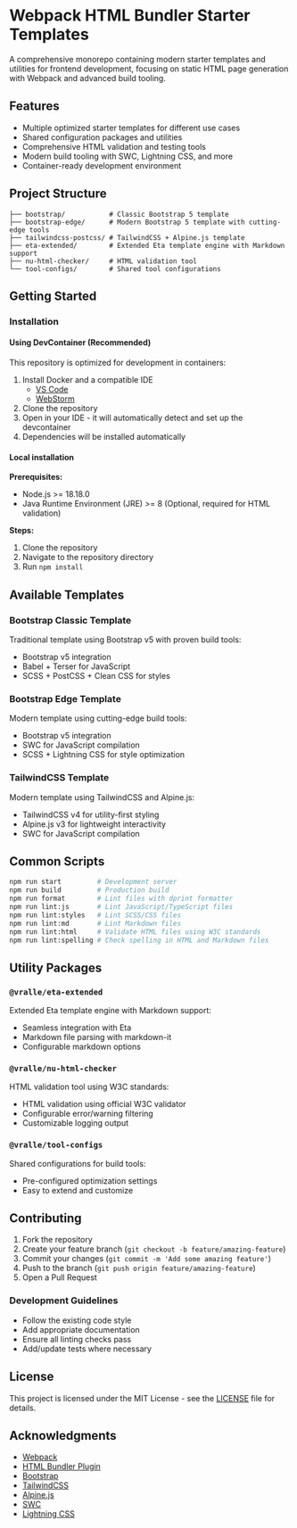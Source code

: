 # Webpack HTML Bundler Starter Templates

A comprehensive monorepo containing modern starter templates and utilities for
frontend development, focusing on static HTML page generation with Webpack
and advanced build tooling.

## Features

- Multiple optimized starter templates for different use cases
- Shared configuration packages and utilities
- Comprehensive HTML validation and testing tools
- Modern build tooling with SWC, Lightning CSS, and more
- Container-ready development environment

## Project Structure

```console
├── bootstrap/           # Classic Bootstrap 5 template
├── bootstrap-edge/      # Modern Bootstrap 5 template with cutting-edge tools
├── tailwindcss-postcss/ # TailwindCSS + Alpine.js template
├── eta-extended/        # Extended Eta template engine with Markdown support
├── nu-html-checker/     # HTML validation tool
└── tool-configs/        # Shared tool configurations
```

## Getting Started

### Installation

#### Using DevContainer (Recommended)

This repository is optimized for development in containers:

1. Install Docker and a compatible IDE
   - [VS Code](https://code.visualstudio.com/docs/devcontainers/containers)
   - [WebStorm](https://www.jetbrains.com/help/webstorm/dev-containers-starting-page.html)
2. Clone the repository
3. Open in your IDE - it will automatically detect and set up the devcontainer
4. Dependencies will be installed automatically

#### Local installation

**Prerequisites:**

- Node.js >= 18.18.0
- Java Runtime Environment (JRE) >= 8 (Optional, required for HTML validation)

**Steps:**

1. Clone the repository
2. Navigate to the repository directory
3. Run `npm install`

## Available Templates

### Bootstrap Classic Template

Traditional template using Bootstrap v5 with proven build tools:

- Bootstrap v5 integration
- Babel + Terser for JavaScript
- SCSS + PostCSS + Clean CSS for styles

### Bootstrap Edge Template

Modern template using cutting-edge build tools:

- Bootstrap v5 integration
- SWC for JavaScript compilation
- SCSS + Lightning CSS for style optimization

### TailwindCSS Template

Modern template using TailwindCSS and Alpine.js:

- TailwindCSS v4 for utility-first styling
- Alpine.js v3 for lightweight interactivity
- SWC for JavaScript compilation

## Common Scripts

```bash
npm run start         # Development server
npm run build         # Production build
npm run format        # Lint files with dprint formatter
npm run lint:js       # Lint JavaScript/TypeScript files
npm run lint:styles   # Lint SCSS/CSS files
npm run lint:md       # Lint Markdown files
npm run lint:html     # Validate HTML files using W3C standards
npm run lint:spelling # Check spelling in HTML and Markdown files
```

## Utility Packages

### `@vralle/eta-extended`

Extended Eta template engine with Markdown support:

- Seamless integration with Eta
- Markdown file parsing with markdown-it
- Configurable markdown options

### `@vralle/nu-html-checker`

HTML validation tool using W3C standards:

- HTML validation using official W3C validator
- Configurable error/warning filtering
- Customizable logging output

### `@vralle/tool-configs`

Shared configurations for build tools:

- Pre-configured optimization settings
- Easy to extend and customize

## Contributing

1. Fork the repository
2. Create your feature branch (`git checkout -b feature/amazing-feature`)
3. Commit your changes (`git commit -m 'Add some amazing feature'`)
4. Push to the branch (`git push origin feature/amazing-feature`)
5. Open a Pull Request

### Development Guidelines

- Follow the existing code style
- Add appropriate documentation
- Ensure all linting checks pass
- Add/update tests where necessary

## License

This project is licensed under the MIT License - see the [LICENSE](LICENSE) file
for details.

## Acknowledgments

- [Webpack](https://webpack.js.org/)
- [HTML Bundler Plugin](https://github.com/webdiscus/html-bundler-webpack-plugin)
- [Bootstrap](https://getbootstrap.com/)
- [TailwindCSS](https://tailwindcss.com/)
- [Alpine.js](https://alpinejs.dev/)
- [SWC](https://swc.rs/)
- [Lightning CSS](https://lightningcss.dev/)
